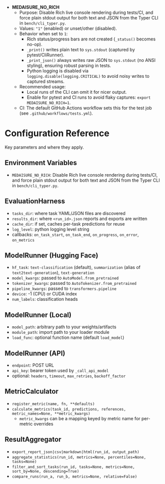 - **MEDAISURE_NO_RICH**
  - Purpose: Disable Rich live console rendering during tests/CI, and force plain stdout output for both text and JSON from the Typer CLI in `bench/cli_typer.py`.
  - Values: `"1"` (enabled) or unset/other (disabled).
  - Behavior when set to `1`:
    - Rich status/progress bars are not created (`_status()` becomes no-op).
    - `_print()` writes plain text to `sys.stdout` (captured by pytest/CliRunner).
    - `_print_json()` always writes raw JSON to `sys.stdout` (no ANSI styling), ensuring robust parsing in tests.
    - Python logging is disabled via `logging.disable(logging.CRITICAL)` to avoid noisy writes to captured streams.
  - Recommended usage:
    - Local runs of the CLI can omit it for nicer output.
    - Enable for pytest and CI runs to avoid flaky captures: `export MEDAISURE_NO_RICH=1`.
  - CI: The default GitHub Actions workflow sets this for the test job (see `.github/workflows/tests.yml`).

# Configuration Reference

Key parameters and where they apply.

## Environment Variables
- `MEDAISURE_NO_RICH`: Disable Rich live console rendering during tests/CI, and force plain stdout output for both text and JSON from the Typer CLI in `bench/cli_typer.py`.

## EvaluationHarness
- `tasks_dir`: where task YAML/JSON files are discovered
- `results_dir`: where `<run_id>.json` reports and exports are written
- `cache_dir`: if set, caches per-task predictions for reuse
- `log_level`: python logging level string
- callbacks: `on_task_start`, `on_task_end`, `on_progress`, `on_error`, `on_metrics`

## ModelRunner (Hugging Face)
- `hf_task`: `text-classification` (default), `summarization` (alias of `text2text-generation`), `text-generation`
- `model_kwargs`: passed to `AutoModel.from_pretrained`
- `tokenizer_kwargs`: passed to `AutoTokenizer.from_pretrained`
- `pipeline_kwargs`: passed to `transformers.pipeline`
- `device`: -1 (CPU) or CUDA index
- `num_labels`: classification heads

## ModelRunner (Local)
- `model_path`: arbitrary path to your weights/artifacts
- `module_path`: import path to your loader module
- `load_func`: optional function name (default `load_model`)

## ModelRunner (API)
- `endpoint`: POST URL
- `api_key`: bearer token used by `_call_api_model`
- optional: `headers`, `timeout`, `max_retries`, `backoff_factor`

## MetricCalculator
- `register_metric(name, fn, **defaults)`
- `calculate_metrics(task_id, predictions, references, metric_names=None, **metric_kwargs)`
  - `metric_kwargs` can be a mapping keyed by metric name for per-metric overrides

## ResultAggregator
- `export_report_json|csv|markdown|html(run_id, output_path)`
- `aggregate_statistics(run_id, metrics=None, percentiles=None, tasks=None)`
- `filter_and_sort_tasks(run_id, tasks=None, metrics=None, sort_by=None, descending=True)`
- `compare_runs(run_a, run_b, metrics=None, relative=False)`
